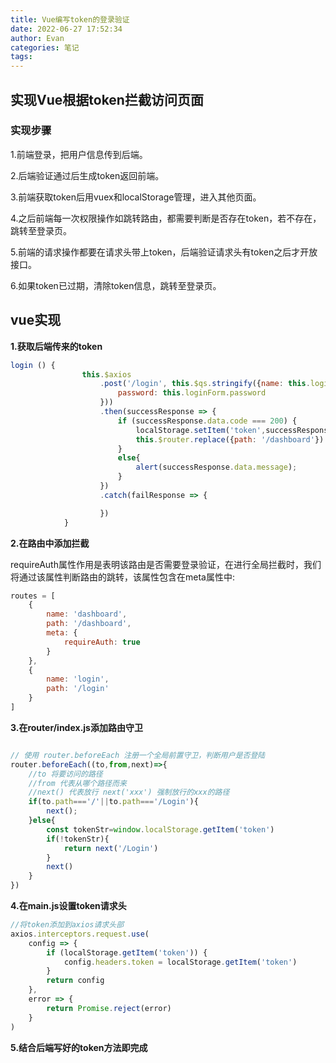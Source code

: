 ```yaml
---
title: Vue编写token的登录验证
date: 2022-06-27 17:52:34
author: Evan
categories: 笔记
tags: 
---
```


## 实现Vue根据token拦截访问页面

### 实现步骤

1.前端登录，把用户信息传到后端。

2.后端验证通过后生成token返回前端。

3.前端获取token后用vuex和localStorage管理，进入其他页面。

4.之后前端每一次权限操作如跳转路由，都需要判断是否存在token，若不存在，跳转至登录页。

5.前端的请求操作都要在请求头带上token，后端验证请求头有token之后才开放接口。

6.如果token已过期，清除token信息，跳转至登录页。



## vue实现

**1.获取后端传来的token**

```js
login () {
                this.$axios
                    .post('/login', this.$qs.stringify({name: this.loginForm.name,
                        password: this.loginForm.password
                    }))
                    .then(successResponse => {
                        if (successResponse.data.code === 200) {
                            localStorage.setItem('token',successResponse.data.data);//存储token信息
                            this.$router.replace({path: '/dashboard'})
                        }
                        else{
                            alert(successResponse.data.message);
                        }
                    })
                    .catch(failResponse => {

                    })
            }
```

**2.在路由中添加拦截**

requireAuth属性作用是表明该路由是否需要登录验证，在进行全局拦截时，我们将通过该属性判断路由的跳转，该属性包含在meta属性中:

```js
routes = [
    {
        name: 'dashboard',
        path: '/dashboard',
        meta: {
            requireAuth: true
        }
    },
    {
        name: 'login',
        path: '/login'
    }
]
```

**3.在router/index.js添加路由守卫**

```js

// 使用 router.beforeEach 注册一个全局前置守卫，判断用户是否登陆
router.beforeEach((to,from,next)=>{
    //to 将要访问的路径
    //from 代表从哪个路径而来
    //next() 代表放行 next('xxx') 强制放行的xxx的路径
    if(to.path==='/'||to.path==='/Login'){
        next();
    }else{
        const tokenStr=window.localStorage.getItem('token')
        if(!tokenStr){
            return next('/Login')
        }
        next()
    }
})
```

**4.在main.js设置token请求头**

```js
//将token添加到axios请求头部
axios.interceptors.request.use(
    config => {
        if (localStorage.getItem('token')) {
            config.headers.token = localStorage.getItem('token')
        }
        return config
    },
    error => {
        return Promise.reject(error)
    }
)

```

**5.结合后端写好的token方法即完成**
